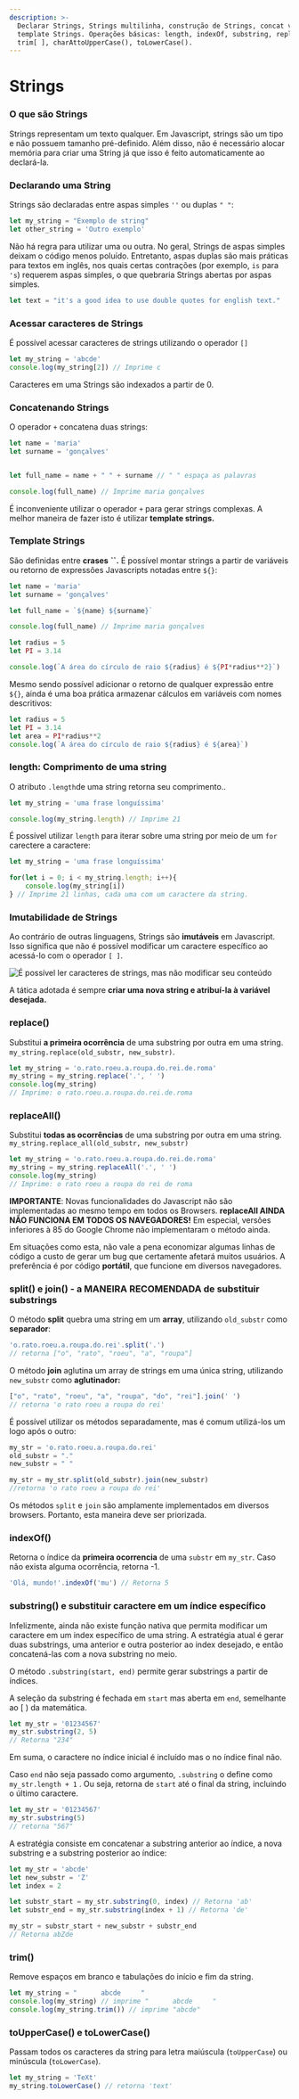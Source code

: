 ```yaml
---
description: >-
  Declarar Strings, Strings multilinha, construção de Strings, concat vs
  template Strings. Operações básicas: length, indexOf, substring, replace,
  trim[ ], charAttoUpperCase(), toLowerCase().
---
```


# Strings

### O que são Strings

Strings representam um texto qualquer. Em Javascript, strings são um tipo e não possuem tamanho pré-definido. Além disso, não é necessário alocar memória para criar uma String já que isso é feito automaticamente ao declará-la.

### Declarando uma String

Strings são declaradas entre aspas simples `''` ou duplas `" "`:

```javascript
let my_string = "Exemplo de string"
let other_string = 'Outro exemplo'
```

Não há regra para utilizar uma ou outra. No geral, Strings de aspas simples deixam o código menos poluído. Entretanto, aspas duplas são mais práticas para textos em inglês, nos quais certas contrações \(por exemplo, `is` para `'s`\) requerem aspas simples, o que quebraria Strings abertas por aspas simples.

```javascript
let text = "it's a good idea to use double quotes for english text."
```

### Acessar caracteres de Strings

É possível acessar caracteres de strings utilizando o operador `[]`

```javascript
let my_string = 'abcde'
console.log(my_string[2]) // Imprime c
```

Caracteres em uma Strings são indexados a partir de 0. 

### Concatenando Strings

O operador `+` concatena duas strings:

```javascript
let name = 'maria'
let surname = 'gonçalves'


let full_name = name + " " + surname // " " espaça as palavras 

console.log(full_name) // Imprime maria gonçalves
```

É inconveniente utilizar o operador `+` para gerar strings complexas. A melhor maneira de fazer isto é utilizar **template strings.**

### Template Strings

São definidas entre **crases** **\`\`.** É possível montar strings a partir de variáveis ou retorno de expressões Javascripts notadas entre `${}`: 

```javascript
let name = 'maria'
let surname = 'gonçalves'

let full_name = `${name} ${surname}`

console.log(full_name) // Imprime maria gonçalves
```

```javascript
let radius = 5
let PI = 3.14

console.log(`A área do círculo de raio ${radius} é ${PI*radius**2}`)
```

Mesmo sendo possível adicionar o retorno de qualquer expressão entre `${}`, ainda é uma boa prática armazenar cálculos em variáveis com nomes descritivos:

```javascript
let radius = 5
let PI = 3.14
let area = PI*radius**2
console.log(`A área do círculo de raio ${radius} é ${area}`)
```

### length: Comprimento de uma string

O atributo `.length`de uma string retorna seu comprimento..

```javascript
let my_string = 'uma frase longuíssima'

console.log(my_string.length) // Imprime 21 
```

É possível utilizar `length` para iterar sobre uma string por meio de um `for` carectere a caractere: 

```javascript
let my_string = 'uma frase longuíssima'

for(let i = 0; i < my_string.length; i++){
    console.log(my_string[i])
} // Imprime 21 linhas, cada uma com um caractere da string.
```

### Imutabilidade de Strings

Ao contrário de outras linguagens, Strings são **imutáveis** em Javascript. Isso significa que não é possível modificar um caractere específico ao acessá-lo com o operador `[ ]`. 

![&#xC9; poss&#xED;vel ler caracteres de strings, mas n&#xE3;o modificar seu conte&#xFA;do](../../.gitbook/assets/image%20%288%29.png)

A tática adotada é sempre **criar uma nova string e atribuí-la à variável desejada.** 

### replace\(\)

Substitui **a primeira ocorrência** de uma substring por outra em uma string. `my_string.replace(old_substr, new_substr)`. 

```javascript
let my_string = 'o.rato.roeu.a.roupa.do.rei.de.roma'
my_string = my_string.replace('.', ' ')
console.log(my_string)
// Imprime: o rato.roeu.a.roupa.do.rei.de.roma
```

### replaceAll\(\)

Substitui **todas as ocorrências** de uma substring por outra em uma string. `my_string.replace_all(old_substr, new_substr)`

```javascript
let my_string = 'o.rato.roeu.a.roupa.do.rei.de.roma'
my_string = my_string.replaceAll('.', ' ')
console.log(my_string) 
// Imprime: o rato roeu a roupa do rei de roma
```

**IMPORTANTE**: Novas funcionalidades do Javascript não são implementadas ao mesmo tempo em todos os Browsers. **replaceAll AINDA NÃO FUNCIONA EM TODOS OS NAVEGADORES!** Em especial, versões inferiores à 85 do Google Chrome não implementaram o método ainda.

Em situações como esta, não vale a pena economizar algumas linhas de código a custo de gerar um bug que certamente afetará muitos usuários. A preferência é por código **portátil**, que funcione em diversos navegadores. 

### split\(\) e join\(\) - a MANEIRA RECOMENDADA de substituir substrings

O método **split** quebra uma string em um **array**, utilizando `old_substr` como **separador**:

```javascript
'o.rato.roeu.a.roupa.do.rei'.split('.')
// retorna ["o", "rato", "roeu", "a", "roupa"]
```

O método **join** aglutina um array de strings em uma única string, utilizando `new_substr` como **aglutinador:**

```javascript
["o", "rato", "roeu", "a", "roupa", "do", "rei"].join(' ')
// retorna 'o rato roeu a roupa do rei'
```

É possível utilizar os métodos separadamente, mas é comum utilizá-los um logo após o outro: 

```javascript
my_str = 'o.rato.roeu.a.roupa.do.rei'
old_substr = "."
new_substr = " " 

my_str = my_str.split(old_substr).join(new_substr)
//retorna 'o rato roeu a roupa do rei'

```

Os métodos `split` e `join` são amplamente implementados em diversos browsers. Portanto, esta maneira deve ser priorizada. 

### indexOf\(\)

Retorna o índice da **primeira ocorrencia** de uma `substr` em `my_str`. Caso não exista alguma ocorrência, retorna -1. 

```javascript
'Olá, mundo!'.indexOf('mu') // Retorna 5
```

### substring\(\) e substituir caractere em um índice específico

Infelizmente, ainda não existe função nativa que permita modificar um caractere em um index específico de uma string. A estratégia atual é gerar duas substrings, uma anterior e outra posterior ao index desejado, e então concatená-las com a nova substring no meio. 

O método `.substring(start, end)` permite gerar substrings a partir de índices. 

A seleção da substring é fechada em `start` mas aberta em `end`, semelhante ao \[ \) da matemática. 

```javascript
let my_str = '01234567'
my_str.substring(2, 5)
// Retorna "234"
```

Em suma, o caractere no índice inicial é incluído mas o no índice final não.

Caso `end` não seja passado como argumento, `.substring` o define como `my_str.length + 1` . Ou seja, retorna de `start` até o final da string, incluindo o último caractere. 

```javascript
let my_str = '01234567'
my_str.substring(5)
// retorna "567"
```

A estratégia consiste em concatenar a substring anterior ao índice, a nova substring e a substring posterior ao índice:  

```javascript
let my_str = 'abcde'
let new_substr = 'Z'
let index = 2

let substr_start = my_str.substring(0, index) // Retorna 'ab'
let substr_end = my_str.substring(index + 1) // Retorna 'de'

my_str = substr_start + new_substr + substr_end
// Retorna abZde
```

### trim\(\)

Remove espaços em branco e tabulações do início e fim da string.

```javascript
let my_string = "      abcde     "
console.log(my_string) // imprime "      abcde     "
console.log(my_string.trim()) // imprime "abcde"
```

### toUpperCase\(\) e toLowerCase\(\)

Passam todos os caracteres da string para letra maiúscula \(`toUpperCase`\) ou minúscula \(`toLowerCase`\).

```javascript
let my_string = 'TeXt'
my_string.toLowerCase() // retorna 'text'
```



